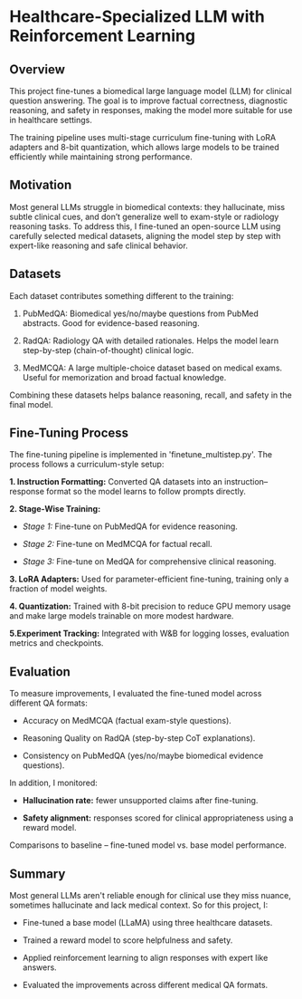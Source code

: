 # Healthcare-Specialized LLM with Reinforcement Learning

## Overview
This project fine-tunes a biomedical large language model (LLM) for clinical question answering. The goal is to improve factual correctness, diagnostic reasoning, and safety in responses, making the model more suitable for use in healthcare settings.

The training pipeline uses multi-stage curriculum fine-tuning with LoRA adapters and 8-bit quantization, which allows large models to be trained efficiently while maintaining strong performance.

## Motivation

Most general LLMs struggle in biomedical contexts: they hallucinate, miss subtle clinical cues, and don’t generalize well to exam-style or radiology reasoning tasks. To address this, I fine-tuned an open-source LLM using carefully selected medical datasets, aligning the model step by step with expert-like reasoning and safe clinical behavior.

## Datasets

Each dataset contributes something different to the training:

1. PubMedQA: Biomedical yes/no/maybe questions from PubMed abstracts. Good for evidence-based reasoning.

2. RadQA: Radiology QA with detailed rationales. Helps the model learn step-by-step (chain-of-thought) clinical logic.

3. MedMCQA: A large multiple-choice dataset based on medical exams. Useful for memorization and broad factual knowledge.

Combining these datasets helps balance reasoning, recall, and safety in the final model.

## Fine-Tuning Process

The fine-tuning pipeline is implemented in 'finetune_multistep.py'. The process follows a curriculum-style setup:

**1. Instruction Formatting:** Converted QA datasets into an instruction–response format so the model learns to follow prompts directly.

**2. Stage-Wise Training:**

- _Stage 1:_ Fine-tune on PubMedQA for evidence reasoning.

- _Stage 2:_ Fine-tune on MedMCQA for factual recall.

- _Stage 3:_ Fine-tune on MedQA for comprehensive clinical reasoning.

**3. LoRA Adapters:** Used for parameter-efficient fine-tuning, training only a fraction of model weights.

**4. Quantization:** Trained with 8-bit precision to reduce GPU memory usage and make large models trainable on more modest hardware.

**5.Experiment Tracking:** Integrated with W&B for logging losses, evaluation metrics and checkpoints.

## Evaluation

To measure improvements, I evaluated the fine-tuned model across different QA formats:

- Accuracy on MedMCQA (factual exam-style questions).

- Reasoning Quality on RadQA (step-by-step CoT explanations).

- Consistency on PubMedQA (yes/no/maybe biomedical evidence questions).

In addition, I monitored:

- **Hallucination rate:** fewer unsupported claims after fine-tuning.

- **Safety alignment:** responses scored for clinical appropriateness using a reward model.

Comparisons to baseline – fine-tuned model vs. base model performance.

## Summary
Most general LLMs aren't reliable enough for clinical use they miss nuance, sometimes hallucinate and lack medical context. So for this project, I:

- Fine-tuned a base model (LLaMA) using three healthcare datasets.

- Trained a reward model to score helpfulness and safety.

- Applied reinforcement learning to align responses with expert like answers.

- Evaluated the improvements across different medical QA formats.

